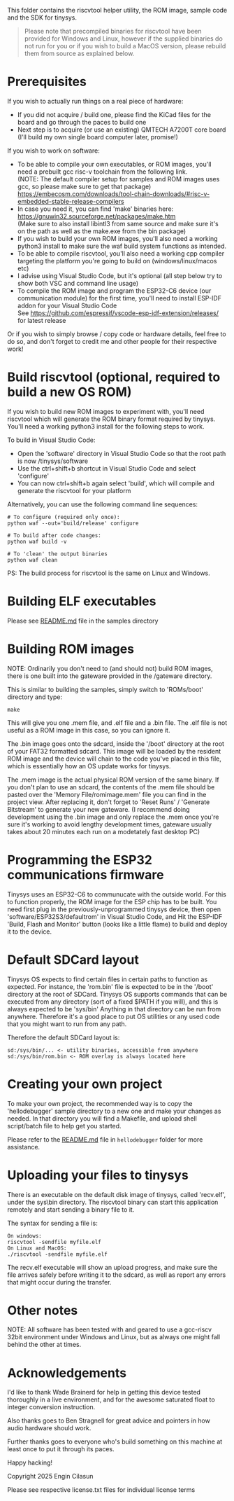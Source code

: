 This folder contains the riscvtool helper utility, the ROM image, sample code and the SDK for tinysys.
> Please note that precompiled binaries for riscvtool have been provided for Windows and Linux, however if the supplied binaries do not run for you or if you wish to build a MacOS version, please rebuild them from source as explained below.

# Prerequisites

If you wish to actually run things on a real piece of hardware:
- If you did not acquire / build one, please find the KiCad files for the board and go through the paces to build one
- Next step is to acquire (or use an existing) QMTECH A7200T core board (I'll build my own single board computer later, promise!)

If you wish to work on software:
- To be able to compile your own executables, or ROM images, you'll need a prebuilt gcc risc-v toolchain from the following link.
<br>(NOTE: The default compiler setup for samples and ROM images uses gcc, so please make sure to get that package)
<br>https://embecosm.com/downloads/tool-chain-downloads/#risc-v-embedded-stable-release-compilers
- In case you need it, you can find 'make' binaries here:
<br>https://gnuwin32.sourceforge.net/packages/make.htm
<br>(Make sure to also install libintl3 from same source and make sure it's on the path as well as the make.exe from the bin package)
- If you wish to build your own ROM images, you'll also need a working python3 install to make sure the waf build system functions as intended.
- To be able to compile riscvtool, you'll also need a working cpp compiler targeting the platform you're going to build on (windows/linux/macos etc)
- I advise using Visual Studio Code, but it's optional (all step below try to show both VSC and command line usage)
- To compile the ROM image and program the ESP32-C6 device (our communication module) for the first time, you'll need to install ESP-IDF addon for your Visual Studio Code
<br>See https://github.com/espressif/vscode-esp-idf-extension/releases/ for latest release

Or if you wish to simply browse / copy code or hardware details, feel free to do so, and don't forget to credit me and other people for their respective work!

# Build riscvtool (optional, required to build a new OS ROM)

If you wish to build new ROM images to experiment with, you'll need riscvtool which will generate the ROM binary format required by tinysys. You'll need a working python3 install for the following steps to work.

To build in Visual Studio Code:
- Open the 'software' directory in Visual Studio Code so that the root path is now /tinysys/software
- Use the ctrl+shift+b shortcut in Visual Studio Code and select 'configure'
- You can now ctrl+shift+b again select 'build', which will compile and generate the riscvtool for your platform

Alternatively, you can use the following command line sequences:
```
# To configure (required only once):
python waf --out='build/release' configure

# To build after code changes:
python waf build -v

# To 'clean' the output binaries
python waf clean
```
PS: The build process for riscvtool is the same on Linux and Windows.

# Building ELF executables

Please see [README.md](./samples/README.md) file in the samples directory

# Building ROM images

NOTE: Ordinarily you don't need to (and should not) build ROM images, there is one built into the gateware provided in the /gateware directory.

This is similar to building the samples, simply switch to 'ROMs/boot' directory and type:

```
make
```

This will give you one .mem file, and .elf file and a .bin file. The .elf file is not useful as a ROM image in this case, so you can ignore it.

The .bin image goes onto the sdcard, inside the '/boot' directory at the root of your FAT32 formatted sdcard. This image will be loaded by the resident ROM image and the device will chain to the code you've placed in this file, which is essentially how an OS update works for tinysys.

The .mem image is the actual physical ROM version of the same binary. If you don't plan to use an sdcard, the contents of the .mem file should be pasted over the 'Memory File/romimage.mem' file you can find in the project view. After replacing it, don't forget to 'Reset Runs' / 'Generate Bitstream' to generate your new gateware. (I recommend doing development using the .bin image and only replace the .mem once you're sure it's working to avoid lengthy development times, gateware usually takes about 20 minutes each run on a modetately fast desktop PC)

# Programming the ESP32 communications firmware

Tinysys uses an ESP32-C6 to communucate with the outside world. For this to function properly, the ROM image for the ESP chip has to be built. You need first plug in the previously-unprogrammed tinysys device, then open 'software/ESP32S3/defaultrom' in Visual Studio Code, and Hit the ESP-IDF 'Build, Flash and Monitor' button (looks like a little flame) to build and deploy it to the device.

# Default SDCard layout

Tinysys OS expects to find certain files in certain paths to function as expected. For instance, the 'rom.bin' file is expected to be in the '/boot' directory at the root of SDCard. Tinysys OS supports commands that can be executed from any directory (sort of a fixed $PATH if you will), and this is always expected to be 'sys/bin' Anything in that directory can be run from anywhere. Therefore it's a good place to put OS utilities or any used code that you might want to run from any path.

Therefore the default SDCard layout is:

```
sd:/sys/bin/... <- utility binaries, accessible from anywhere
sd:/sys/bin/rom.bin <- ROM overlay is always located here
```

# Creating your own project

To make your own project, the recommended way is to copy the 'hellodebugger' sample directory to a new one and make your changes as needed. In that directory you will find a Makefile, and upload shell script/batch file to help get you started.

Please refer to the [README.md](./samples/hellodebugger/README.md) file in `hellodebugger` folder for more assistance.

# Uploading your files to tinysys

There is an executable on the default disk image of tinysys, called 'recv.elf', under the sys\bin directory. The riscvtool binary can start this application remotely and start sending a binary file to it.

The syntax for sending a file is:
```
On windows:
riscvtool -sendfile myfile.elf
On Linux and MacOS:
./riscvtool -sendfile myfile.elf
```

The recv.elf executable will show an upload progress, and make sure the file arrives safely before writing it to the sdcard, as well as report any errors that might occur during the transfer.

# Other notes

NOTE: All software has been tested with and geared to use a gcc-riscv 32bit environment under Windows and Linux, but as always one might fall behind the other at times.

# Acknowledgements

I'd like to thank Wade Brainerd for help in getting this device tested thoroughly in a live environment, and for the awesome saturated float to integer conversion instruction.

Also thanks goes to Ben Stragnell for great advice and pointers in how audio hardware should work.

Further thanks goes to everyone who's build something on this machine at least once to put it through its paces.

Happy hacking!

Copyright 2025 Engin Cilasun

Please see respective license.txt files for individual license terms
